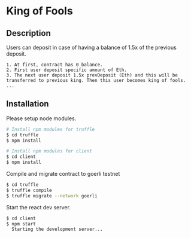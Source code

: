 # King of Fools

## Description

Users can deposit in case of having a balance of 1.5x of the previous deposit.

```
1. At first, contract has 0 balance.
2. First user deposit specific amount of Eth.
3. The next user deposit 1.5x prevDeposit (Eth) and this will be transferred to previous king. Then this user becomes king of fools.
...
```

## Installation

Please setup node modules.

```sh
# Install npm modules for truffle
$ cd truffle
$ npm install
```

```sh
# Install npm modules for client
$ cd client
$ npm install
```

Compile and migrate contract to goerli testnet

```sh
$ cd truffle
$ truffle compile
$ truffle migrate --network goerli
```

Start the react dev server.

```sh
$ cd client
$ npm start
  Starting the development server...
```
